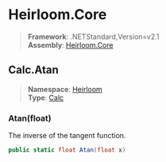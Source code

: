 # Heirloom.Core

> **Framework**: .NETStandard,Version=v2.1  
> **Assembly**: [Heirloom.Core][0]  

## Calc.Atan

> **Namespace**: [Heirloom][0]  
> **Type**: [Calc][1]  

### Atan(float)

The inverse of the tangent function.

```cs
public static float Atan(float x)
```

[0]: ../Heirloom.Core.md
[1]: Heirloom.Calc.md
